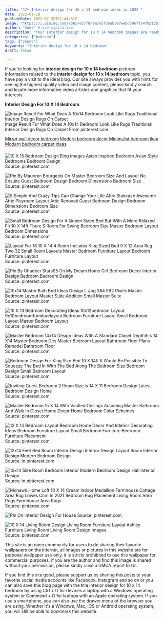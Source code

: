 ```yaml
---
title: "47+ Interior design for 10 x 14 bedroom ideas in 2022 "
date: 2022-01-19
publishDate: 2022-07-20T21:44:31Z
image: "https://i.pinimg.com/736x/e5/f8/6a/e5f86abee7eebd39e7fa4f021251868d.jpg"
author: "Ines" # use capitalize
description: "Your Interior design for 10 x 14 bedroom images are ready in this website. Interior design for 10 x 14 bedroom are a topic that is being searched for and liked by netizens now. You can Get the Interior design for 10 x 14 bedroom files here. Download all royalty-free photos and vectors."
categories: ["bedroom"]
tags: ["phone"]
keywords: "Interior design for 10 x 14 bedroom"
draft: false

---
```


If you're looking for **interior design for 10 x 14 bedroom** pictures information related to the **interior design for 10 x 14 bedroom** topic, you have pay a visit to the ideal  blog.  Our site always  provides you with  hints  for seeing  the highest  quality video and image  content, please kindly search and locate more informative video articles and graphics  that fit your interests.

**Interior Design For 10 X 14 Bedroom**. 

![Image Result For What Does A 10x14 Bedroom Look Like Rugs Traditional Interior Design Rugs On Carpet](https://i.pinimg.com/originals/58/d7/32/58d7325f0b2672643e22f8cf21ca13c2.jpg "Image Result For What Does A 10x14 Bedroom Look Like Rugs Traditional Interior Design Rugs On Carpet")
Image Result For What Does A 10x14 Bedroom Look Like Rugs Traditional Interior Design Rugs On Carpet From pinterest.com

[Mirror wall decor bedroom](/mirror-wall-decor-bedroom/)
[Modern bedroom decor](/modern-bedroom-decor/)
[Minimalist bedroom ikea](/minimalist-bedroom-ikea/)
[Modern bedroom carpet ideas](/modern-bedroom-carpet-ideas/)



### 

 


![10 X 15 Bedroom Design Bing Images Asian Inspired Bedroom Asian Style Bedrooms Bedroom Design](https://i.pinimg.com/originals/14/e8/28/14e828424eaf47a9065620cc71b21cbd.jpg "10 X 15 Bedroom Design Bing Images Asian Inspired Bedroom Asian Style Bedrooms Bedroom Design")
Source: pinterest.com

 

![Pin By Maureen Bourgeois On Master Bedroom Size And Layout No Ensuite Guest Bedroom Design Bedroom Dimensions Bedroom Size](https://i.pinimg.com/originals/3e/d9/4f/3ed94f9af26e8d4e74db83eaba32f810.jpg "Pin By Maureen Bourgeois On Master Bedroom Size And Layout No Ensuite Guest Bedroom Design Bedroom Dimensions Bedroom Size")
Source: pinterest.com

 

![5 Simple And Crazy Tips Can Change Your Life Attic Staircase Awesome Attic Playroom Layout Attic Renovati Guest Bedroom Design Bedroom Dimensions Bedroom Size](https://i.pinimg.com/474x/a4/25/f2/a425f22ed09e0f153967a11d9643dba8.jpg "5 Simple And Crazy Tips Can Change Your Life Attic Staircase Awesome Attic Playroom Layout Attic Renovati Guest Bedroom Design Bedroom Dimensions Bedroom Size")
Source: pinterest.com

 

![Small Bedroom Design For A Queen Sized Bed But With A More Relaxed Fit 10 X 14ft There S Room For Swing Bedroom Size Master Bedroom Layout Bedroom Dimensions](https://i.pinimg.com/originals/90/d7/49/90d749bb909e0bb7b18850865a6bd994.jpg "Small Bedroom Design For A Queen Sized Bed But With A More Relaxed Fit 10 X 14ft There S Room For Swing Bedroom Size Master Bedroom Layout Bedroom Dimensions")
Source: pinterest.com

 

![Layout For 16 10 X 14 4 Room Includes King Sized Bed 9 X 12 Area Rug Two 32 Small Room Layouts Master Bedroom Furniture Layout Bedroom Furniture Layout](https://i.pinimg.com/originals/10/29/f9/1029f998ef869df0db4e55c111dbba10.png "Layout For 16 10 X 14 4 Room Includes King Sized Bed 9 X 12 Area Rug Two 32 Small Room Layouts Master Bedroom Furniture Layout Bedroom Furniture Layout")
Source: pinterest.com

 

![Pin By Ghadeer Stars95 On My Dream Home Girl Bedroom Decor Interior Design Bedroom Bedroom Design](https://i.pinimg.com/originals/4e/ef/f5/4eeff59deb19235278d7e3d174c3c996.jpg "Pin By Ghadeer Stars95 On My Dream Home Girl Bedroom Decor Interior Design Bedroom Bedroom Design")
Source: pinterest.com

 

![10x14 Master Bath Bed Ideas Design L Jpg 384 592 Pixels Master Bedroom Layout Master Suite Addition Small Master Suite](https://i.pinimg.com/originals/1e/95/f3/1e95f3436c783e55d93101505bc0b16f.jpg "10x14 Master Bath Bed Ideas Design L Jpg 384 592 Pixels Master Bedroom Layout Master Suite Addition Small Master Suite")
Source: pinterest.com

 

![10 X 13 Bedroom Decorating Ideas 10x12bedroom Layout 9x10bedroomfurniturelayout Bedroom Furniture Layout Small Bedroom Layout Master Bedroom Layout](https://i.pinimg.com/originals/0b/97/07/0b9707bdf96c181698119210f4e7da65.jpg "10 X 13 Bedroom Decorating Ideas 10x12bedroom Layout 9x10bedroomfurniturelayout Bedroom Furniture Layout Small Bedroom Layout Master Bedroom Layout")
Source: pinterest.com

 

![Master Bedroom 14x14 Design Ideas With A Standard Closet Depththis 14 X14 Master Bedroom Des Master Bedroom Layout Bathroom Floor Plans Remodel Bathroom Floor](https://i.pinimg.com/originals/66/73/de/6673de56fc191a6929b6eeefc209cf89.jpg "Master Bedroom 14x14 Design Ideas With A Standard Closet Depththis 14 X14 Master Bedroom Des Master Bedroom Layout Bathroom Floor Plans Remodel Bathroom Floor")
Source: pinterest.com

 

![Bedroom Design For King Size Bed 10 X 14ft It Would Be Possible To Squeeze The Bed In With The Bed Along The Bedroom Size Bedroom Design Small Bedroom Layout](https://i.pinimg.com/474x/4d/2c/0e/4d2c0eb5ea287e8e74793386244fb9c4--bedroom-size-bedroom-decor.jpg "Bedroom Design For King Size Bed 10 X 14ft It Would Be Possible To Squeeze The Bed In With The Bed Along The Bedroom Size Bedroom Design Small Bedroom Layout")
Source: pinterest.com

 

![Inviting Guest Bedroom 2 Room Size Is 14 X 11 Bedroom Design Latest Bedroom Design Home](https://i.pinimg.com/736x/e7/85/02/e78502be8a43bf74313eeb7ff93f880b--guest-bedrooms-south-carolina.jpg "Inviting Guest Bedroom 2 Room Size Is 14 X 11 Bedroom Design Latest Bedroom Design Home")
Source: pinterest.com

 

![Master Bedroom 15 X 14 With Vaulted Ceilings Adjoining Master Bathroom And Walk In Closet Home Decor Home Bedroom Color Schemes](https://i.pinimg.com/736x/7e/a7/f7/7ea7f75f02ae6cce5f230104217ec2e4--master-bathrooms-master-bedroom.jpg "Master Bedroom 15 X 14 With Vaulted Ceilings Adjoining Master Bathroom And Walk In Closet Home Decor Home Bedroom Color Schemes")
Source: pinterest.com

 

![12 X 14 Bedroom Layout Bedroom Home Decor And Interior Decorating Ideas Bedroom Furniture Layout Small Bedroom Furniture Bedroom Furniture Placement](https://i.pinimg.com/originals/98/13/de/9813de0d4b6565bca8d55aad38aefc3f.jpg "12 X 14 Bedroom Layout Bedroom Home Decor And Interior Decorating Ideas Bedroom Furniture Layout Small Bedroom Furniture Bedroom Furniture Placement")
Source: pinterest.com

 

![12x14 Feet Bed Room Interior Design Interior Design Layout Room Interior Design Modern Bedroom Design](https://i.pinimg.com/originals/46/f1/35/46f1358ebac296cc83dfec697c577e97.jpg "12x14 Feet Bed Room Interior Design Interior Design Layout Room Interior Design Modern Bedroom Design")
Source: in.pinterest.com

 

![12x14 Size Room Bedroom Interior Modern Bedroom Design Hall Interior Design](https://i.pinimg.com/originals/f8/33/89/f833895b232a93c26f8e01e286bb3702.jpg "12x14 Size Room Bedroom Interior Modern Bedroom Design Hall Interior Design")
Source: in.pinterest.com

 

![Mohawk Home Loft 10 X 14 Cream Indoor Medallion Farmhouse Cottage Area Rug Lowes Com In 2021 Bedroom Rug Placement Living Room Area Rugs Farmhouse Area Rugs](https://i.pinimg.com/736x/d9/2f/56/d92f56200d7b4a7a77814dee8234fc58.jpg "Mohawk Home Loft 10 X 14 Cream Indoor Medallion Farmhouse Cottage Area Rug Lowes Com In 2021 Bedroom Rug Placement Living Room Area Rugs Farmhouse Area Rugs")
Source: pinterest.com

 

![Pin On Interior Design For House](https://i.pinimg.com/736x/dc/5d/d3/dc5dd3dce5cdd537bfa4e80ef8e2a5ba.jpg "Pin On Interior Design For House")
Source: pinterest.com

 

![10 X 14 Living Room Design Living Room Furniture Layout Ashley Furniture Living Room Living Room Design Images](https://i.pinimg.com/736x/e5/f8/6a/e5f86abee7eebd39e7fa4f021251868d.jpg "10 X 14 Living Room Design Living Room Furniture Layout Ashley Furniture Living Room Living Room Design Images")
Source: pinterest.com

 

This site is an open community for users to do sharing their favorite wallpapers on the internet, all images or pictures in this website are for personal wallpaper use only, it is stricly prohibited to use this wallpaper for commercial purposes, if you are the author and find this image is shared without your permission, please kindly raise a DMCA report to Us.

If you find this site good, please support us by sharing this posts to your favorite social media accounts like Facebook, Instagram and so on or you can also save this blog page with the title interior design for 10 x 14 bedroom by using Ctrl + D for devices a laptop with a Windows operating system or Command + D for laptops with an Apple operating system. If you use a smartphone, you can also use the drawer menu of the browser you are using. Whether it's a Windows, Mac, iOS or Android operating system, you will still be able to bookmark this website.

